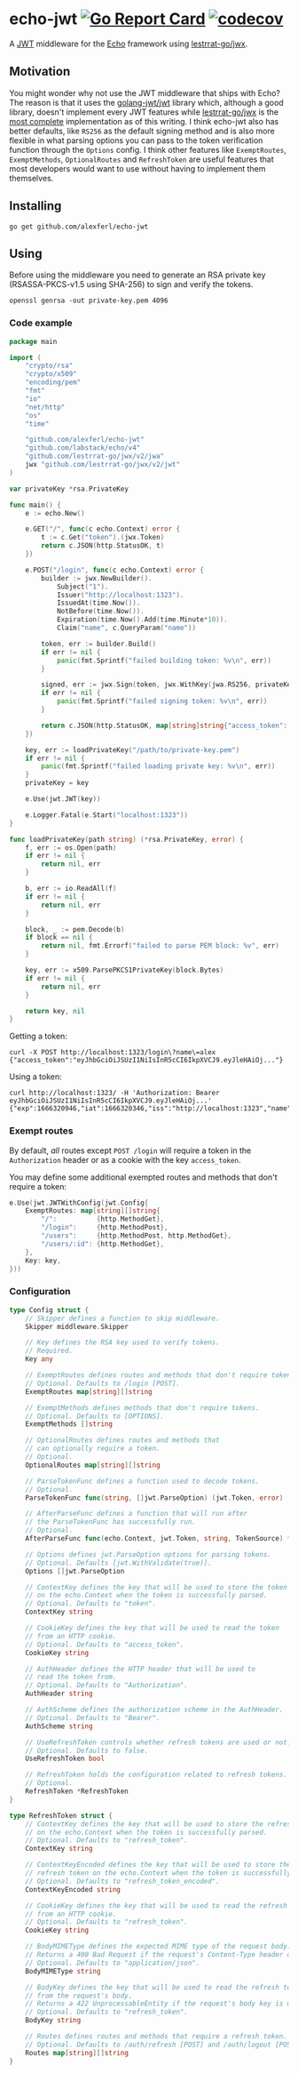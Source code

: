 # echo-jwt [![Go Report Card](https://goreportcard.com/badge/github.com/alexferl/echo-jwt)](https://goreportcard.com/report/github.com/alexferl/echo-jwt) [![codecov](https://codecov.io/gh/alexferl/echo-jwt/branch/master/graph/badge.svg)](https://codecov.io/gh/alexferl/echo-jwt)

A [JWT](https://jwt.io/) middleware for the [Echo](https://github.com/labstack/echo) framework using
[lestrrat-go/jwx](https://github.com/lestrrat-go/jwx).

## Motivation
You might wonder why not use the JWT middleware that ships with Echo?
The reason is that it uses the [golang-jwt/jwt](https://github.com/golang-jwt/jwt) library which,
although a good library, doesn't implement every JWT features while [lestrrat-go/jwx](https://github.com/lestrrat-go/jwx)
is the [most complete](https://jwt.io/libraries?language=Go) implementation as of this writing.
I think echo-jwt also has better defaults, like `RS256` as the default signing method and is also more flexible in what
parsing options you can pass to the token verification function through the `Options` config.
I think other features like `ExemptRoutes`, `ExemptMethods`, `OptionalRoutes` and `RefreshToken` are useful features
that most developers would want to use without having to implement them themselves.

## Installing
```shell
go get github.com/alexferl/echo-jwt
```

## Using
Before using the middleware you need to generate an RSA private key (RSASSA-PKCS-v1.5 using SHA-256) to
sign and verify the tokens.

```shell
openssl genrsa -out private-key.pem 4096
```

### Code example
```go
package main

import (
	"crypto/rsa"
	"crypto/x509"
	"encoding/pem"
	"fmt"
	"io"
	"net/http"
	"os"
	"time"

	"github.com/alexferl/echo-jwt"
	"github.com/labstack/echo/v4"
	"github.com/lestrrat-go/jwx/v2/jwa"
	jwx "github.com/lestrrat-go/jwx/v2/jwt"
)

var privateKey *rsa.PrivateKey

func main() {
	e := echo.New()

	e.GET("/", func(c echo.Context) error {
		t := c.Get("token").(jwx.Token)
		return c.JSON(http.StatusOK, t)
	})

	e.POST("/login", func(c echo.Context) error {
		builder := jwx.NewBuilder().
			Subject("1").
			Issuer("http://localhost:1323").
			IssuedAt(time.Now()).
			NotBefore(time.Now()).
			Expiration(time.Now().Add(time.Minute*10)).
			Claim("name", c.QueryParam("name"))

		token, err := builder.Build()
		if err != nil {
			panic(fmt.Sprintf("failed building token: %v\n", err))
		}

		signed, err := jwx.Sign(token, jwx.WithKey(jwa.RS256, privateKey))
		if err != nil {
			panic(fmt.Sprintf("failed signing token: %v\n", err))
		}

		return c.JSON(http.StatusOK, map[string]string{"access_token": string(signed)})
	})

	key, err := loadPrivateKey("/path/to/private-key.pem")
	if err != nil {
		panic(fmt.Sprintf("failed loading private key: %v\n", err))
	}
	privateKey = key

	e.Use(jwt.JWT(key))

	e.Logger.Fatal(e.Start("localhost:1323"))
}

func loadPrivateKey(path string) (*rsa.PrivateKey, error) {
	f, err := os.Open(path)
	if err != nil {
		return nil, err
	}

	b, err := io.ReadAll(f)
	if err != nil {
		return nil, err
	}

	block, _ := pem.Decode(b)
	if block == nil {
		return nil, fmt.Errorf("failed to parse PEM block: %v", err)
	}

	key, err := x509.ParsePKCS1PrivateKey(block.Bytes)
	if err != nil {
		return nil, err
	}

	return key, nil
}
```

Getting a token:
```shell
curl -X POST http://localhost:1323/login\?name\=alex
{"access_token":"eyJhbGciOiJSUzI1NiIsInR5cCI6IkpXVCJ9.eyJleHAiOj..."}
```

Using a token:
```shell
curl http://localhost:1323/ -H 'Authorization: Bearer eyJhbGciOiJSUzI1NiIsInR5cCI6IkpXVCJ9.eyJleHAiOj...'
{"exp":1666320946,"iat":1666320346,"iss":"http://localhost:1323","name":"name","nbf":1666320346,"sub":"1"}
```

### Exempt routes
By default, *all* routes except `POST /login` will require a token in
the `Authorization` header or as a cookie with the key `access_token`.

You may define some additional exempted routes and methods that don't require a token:
```go
e.Use(jwt.JWTWithConfig(jwt.Config{
	ExemptRoutes: map[string][]string{
		"/":          {http.MethodGet},
		"/login":     {http.MethodPost},
		"/users":     {http.MethodPost, http.MethodGet},
		"/users/:id": {http.MethodGet},
	},
	Key: key,
}))
```

### Configuration
```go
type Config struct {
	// Skipper defines a function to skip middleware.
	Skipper middleware.Skipper

	// Key defines the RSA key used to verify tokens.
	// Required.
	Key any

	// ExemptRoutes defines routes and methods that don't require tokens.
	// Optional. Defaults to /login [POST].
	ExemptRoutes map[string][]string

	// ExemptMethods defines methods that don't require tokens.
	// Optional. Defaults to [OPTIONS].
	ExemptMethods []string

	// OptionalRoutes defines routes and methods that
	// can optionally require a token.
	// Optional.
	OptionalRoutes map[string][]string

	// ParseTokenFunc defines a function used to decode tokens.
	// Optional.
	ParseTokenFunc func(string, []jwt.ParseOption) (jwt.Token, error)

	// AfterParseFunc defines a function that will run after
	// the ParseTokenFunc has successfully run.
	// Optional.
	AfterParseFunc func(echo.Context, jwt.Token, string, TokenSource) *echo.HTTPError

	// Options defines jwt.ParseOption options for parsing tokens.
	// Optional. Defaults [jwt.WithValidate(true)].
	Options []jwt.ParseOption

	// ContextKey defines the key that will be used to store the token
	// on the echo.Context when the token is successfully parsed.
	// Optional. Defaults to "token".
	ContextKey string

	// CookieKey defines the key that will be used to read the token
	// from an HTTP cookie.
	// Optional. Defaults to "access_token".
	CookieKey string

	// AuthHeader defines the HTTP header that will be used to
	// read the token from.
	// Optional. Defaults to "Authorization".
	AuthHeader string

	// AuthScheme defines the authorization scheme in the AuthHeader.
	// Optional. Defaults to "Bearer".
	AuthScheme string

	// UseRefreshToken controls whether refresh tokens are used or not.
	// Optional. Defaults to false.
	UseRefreshToken bool

	// RefreshToken holds the configuration related to refresh tokens.
	// Optional.
	RefreshToken *RefreshToken
}

type RefreshToken struct {
	// ContextKey defines the key that will be used to store the refresh token
	// on the echo.Context when the token is successfully parsed.
	// Optional. Defaults to "refresh_token".
	ContextKey string

	// ContextKeyEncoded defines the key that will be used to store the encoded
	// refresh token on the echo.Context when the token is successfully parsed.
	// Optional. Defaults to "refresh_token_encoded".
	ContextKeyEncoded string

	// CookieKey defines the key that will be used to read the refresh token
	// from an HTTP cookie.
	// Optional. Defaults to "refresh_token".
	CookieKey string

	// BodyMIMEType defines the expected MIME type of the request body.
	// Returns a 400 Bad Request if the request's Content-Type header does not match.
	// Optional. Defaults to "application/json".
	BodyMIMEType string

	// BodyKey defines the key that will be used to read the refresh token
	// from the request's body.
	// Returns a 422 UnprocessableEntity if the request's body key is missing.
	// Optional. Defaults to "refresh_token".
	BodyKey string

	// Routes defines routes and methods that require a refresh token.
	// Optional. Defaults to /auth/refresh [POST] and /auth/logout [POST].
	Routes map[string][]string
}
```
